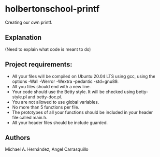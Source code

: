 # holbertonschool-printf
Creating our own printf.

## Explanation
(Need to explain what code is meant to do)

## Project requirements:
- All your files will be compiled on Ubuntu 20.04 LTS using gcc, using the options -Wall -Werror -Wextra -pedantic -std=gnu89.
- All you files should end with a new line.
- Your code should use the Betty style. It will be checked using betty-style.pl and betty-doc.pl.
- You are not allowed to use global variables.
- No more than 5 functions per file.
- The prototypes of all your functions should be included in your header file called main.h.
- All your header files should be include guarded.

## Authors
Michael A. Hernández, Angel Carrasquillo
